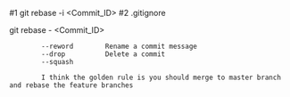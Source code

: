#1 git rebase -i <Commit_ID>
#2 .gitignore













git rebase - <Commit_ID>

            --reword        Rename a commit message
            --drop          Delete a commit
            --squash        

            I think the golden rule is you should merge to master branch and rebase the feature branches

